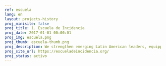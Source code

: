 ```yaml
---
ref: escuela
lang: en
layout: projects-history
proj_minisite: false
proj_title: 1. Escuela de Incidencia
proj_date: 2017-01-01 00:00:01
proj_img: escuela.png
proj_thumb: escuela-thumb.png
proj_description: We strengthen emerging Latin American leaders, equipping them with our CivicLab methodology. We have carried out over 11 editions of our School of Advocacy in countries like Bolivia, Colombia, Ecuador, Perú, Chile, Brasil and México. Over 80 activists, public workers, journalists and academics have learned with us how to lead and articulate collective action to impact public policies.
proj_site_url: https://escueladeincidencia.org/
proj_status: activo
---
```

